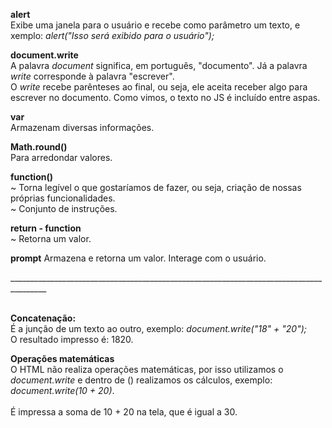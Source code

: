 <b>alert</b> <br>
Exibe uma janela para o usuário e recebe como parâmetro um texto, e xemplo: <i>alert("Isso será exibido para o usuário");</i> 

<b>document.write</b> <br>
A palavra <i>document</i> significa, em português, "documento". Já a palavra <i>write</i> corresponde à palavra "escrever". <br>
O <i>write</i> recebe parênteses ao final, ou seja, ele aceita receber algo para escrever no documento. Como vimos, o texto no JS é incluído entre aspas.
        
<b>var</b> <br>
Armazenam diversas informações.

<b>Math.round()</b> <br>
Para arredondar valores.

<b>function()</b> <br>
~ Torna legível o que gostaríamos de fazer, ou seja, criação de nossas próprias funcionalidades. <br>
~ Conjunto de instruções.

<b>return - function</b> <br>
~ Retorna um valor. 

<b>prompt</b>
Armazena e retorna um valor.
Interage com o usuário.

_______________________________________________________________________________________ <br><br>

<b>Concatenação:</b> <br>
É a junção de um texto ao outro, exemplo: <i> document.write("18" + "20"); </i> <br>
O resultado impresso é: 1820.

<b>Operações matemáticas</b> <br>
O HTML não realiza operações matemáticas, por isso utilizamos o <i>document.write</i> e dentro de () realizamos os cálculos, exemplo: <i>document.write(10 + 20)</i>. <br>  
É impressa a soma de 10 + 20 na tela, que é igual a 30. 
